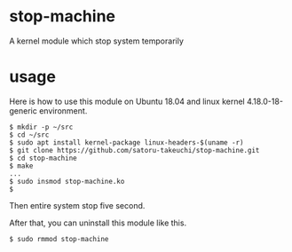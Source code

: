 # stop-machine
A kernel module which stop system temporarily

# usage

Here is how to use this module on Ubuntu 18.04 and linux kernel 4.18.0-18-generic environment.

```
$ mkdir -p ~/src
$ cd ~/src
$ sudo apt install kernel-package linux-headers-$(uname -r)
$ git clone https://github.com/satoru-takeuchi/stop-machine.git
$ cd stop-machine
$ make
...
$ sudo insmod stop-machine.ko
$ 
```

Then entire system stop five second.

After that, you can uninstall this module like this.

```
$ sudo rmmod stop-machine
```

